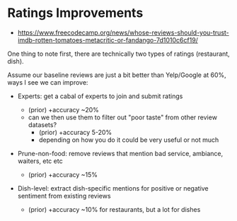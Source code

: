 # Ratings Improvements

- https://www.freecodecamp.org/news/whose-reviews-should-you-trust-imdb-rotten-tomatoes-metacritic-or-fandango-7d1010c6cf19/

One thing to note first, there are technically two types of ratings (restaurant, dish).

Assume our baseline reviews are just a bit better than Yelp/Google at 60%, ways I see we can improve:

- Experts: get a cabal of experts to join and submit ratings

  - (prior) +accuracy ~20%
  - can we then use them to filter out "poor taste" from other review datasets?
    - (prior) +accuracy 5-20%
    - depending on how you do it could be very useful or not much

- Prune-non-food: remove reviews that mention bad service, ambiance, waiters, etc etc

  - (prior) +accuracy ~15%

- Dish-level: extract dish-specific mentions for positive or negative sentiment from existing reviews
  - (prior) +accuracy ~10% for restaurants, but a lot for dishes
